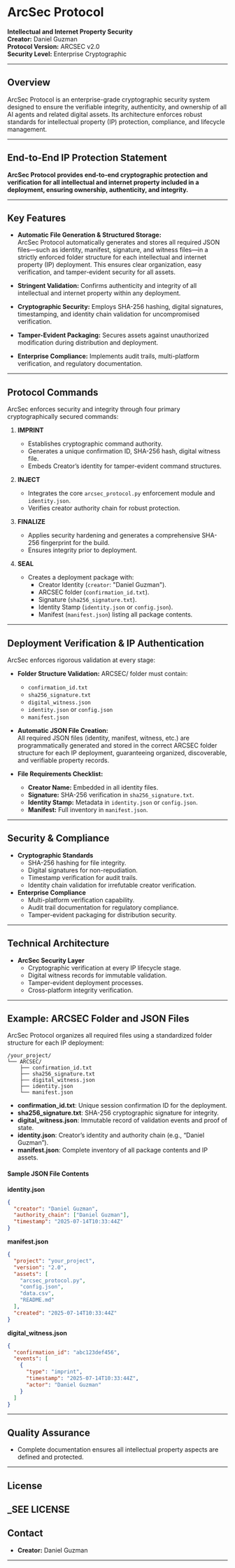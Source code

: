 # ArcSec Protocol

**Intellectual and Internet Property Security**  
**Creator:** Daniel Guzman  
**Protocol Version:** ARCSEC v2.0  
**Security Level:** Enterprise Cryptographic

---

## Overview

ArcSec Protocol is an enterprise-grade cryptographic security system designed to ensure the verifiable integrity, authenticity, and ownership of all AI agents and related digital assets. Its architecture enforces robust standards for intellectual property (IP) protection, compliance, and lifecycle management.

---

## End-to-End IP Protection Statement

**ArcSec Protocol provides end-to-end cryptographic protection and verification for all intellectual and internet property included in a deployment, ensuring ownership, authenticity, and integrity.**

---

## Key Features

- **Automatic File Generation & Structured Storage:**  
  ArcSec Protocol automatically generates and stores all required JSON files—such as identity, manifest, signature, and witness files—in a strictly enforced folder structure for each intellectual and internet property (IP) deployment. This ensures clear organization, easy verification, and tamper-evident security for all assets.

- **Stringent Validation:** Confirms authenticity and integrity of all intellectual and internet property within any deployment.
- **Cryptographic Security:** Employs SHA-256 hashing, digital signatures, timestamping, and identity chain validation for uncompromised verification.
- **Tamper-Evident Packaging:** Secures assets against unauthorized modification during distribution and deployment.
- **Enterprise Compliance:** Implements audit trails, multi-platform verification, and regulatory documentation.

---

## Protocol Commands

ArcSec enforces security and integrity through four primary cryptographically secured commands:

1. **IMPRINT**
   - Establishes cryptographic command authority.
   - Generates a unique confirmation ID, SHA-256 hash, digital witness file.
   - Embeds Creator’s identity for tamper-evident command structures.

2. **INJECT**
   - Integrates the core `arcsec_protocol.py` enforcement module and `identity.json`.
   - Verifies creator authority chain for robust protection.

3. **FINALIZE**
   - Applies security hardening and generates a comprehensive SHA-256 fingerprint for the build.
   - Ensures integrity prior to deployment.

4. **SEAL**
   - Creates a deployment package with:
     - Creator Identity (`creator`: "Daniel Guzman").
     - ARCSEC folder (`confirmation_id.txt`).
     - Signature (`sha256_signature.txt`).
     - Identity Stamp (`identity.json` or `config.json`).
     - Manifest (`manifest.json`) listing all package contents.

---

## Deployment Verification & IP Authentication

ArcSec enforces rigorous validation at every stage:

- **Folder Structure Validation:** ARCSEC/ folder must contain:
  - `confirmation_id.txt`
  - `sha256_signature.txt`
  - `digital_witness.json`
  - `identity.json` or `config.json`
  - `manifest.json`
- **Automatic JSON File Creation:**  
  All required JSON files (identity, manifest, witness, etc.) are programmatically generated and stored in the correct ARCSEC folder structure for each IP deployment, guaranteeing organized, discoverable, and verifiable property records.

- **File Requirements Checklist:**
  - **Creator Name:** Embedded in all identity files.
  - **Signature:** SHA-256 verification in `sha256_signature.txt`.
  - **Identity Stamp:** Metadata in `identity.json` or `config.json`.
  - **Manifest:** Full inventory in `manifest.json`.

---

## Security & Compliance

- **Cryptographic Standards**
  - SHA-256 hashing for file integrity.
  - Digital signatures for non-repudiation.
  - Timestamp verification for audit trails.
  - Identity chain validation for irrefutable creator verification.
- **Enterprise Compliance**
  - Multi-platform verification capability.
  - Audit trail documentation for regulatory compliance.
  - Tamper-evident packaging for distribution security.

---

## Technical Architecture

- **ArcSec Security Layer**
  - Cryptographic verification at every IP lifecycle stage.
  - Digital witness records for immutable validation.
  - Tamper-evident deployment processes.
  - Cross-platform integrity verification.

---

## Example: ARCSEC Folder and JSON Files

ArcSec Protocol organizes all required files using a standardized folder structure for each IP deployment:

```
/your_project/
└── ARCSEC/
    ├── confirmation_id.txt
    ├── sha256_signature.txt
    ├── digital_witness.json
    ├── identity.json
    └── manifest.json
```

- **confirmation_id.txt**: Unique session confirmation ID for the deployment.
- **sha256_signature.txt**: SHA-256 cryptographic signature for integrity.
- **digital_witness.json**: Immutable record of validation events and proof of state.
- **identity.json**: Creator’s identity and authority chain (e.g., “Daniel Guzman”).
- **manifest.json**: Complete inventory of all package contents and IP assets.

#### Sample JSON File Contents

**identity.json**
```json
{
  "creator": "Daniel Guzman",
  "authority_chain": ["Daniel Guzman"],
  "timestamp": "2025-07-14T10:33:44Z"
}
```

**manifest.json**
```json
{
  "project": "your_project",
  "version": "2.0",
  "assets": [
    "arcsec_protocol.py",
    "config.json",
    "data.csv",
    "README.md"
  ],
  "created": "2025-07-14T10:33:44Z"
}
```

**digital_witness.json**
```json
{
  "confirmation_id": "abc123def456",
  "events": [
    {
      "type": "imprint",
      "timestamp": "2025-07-14T10:33:44Z",
      "actor": "Daniel Guzman"
    }
  ]
}
```

---

## Quality Assurance

- Complete documentation ensures all intellectual property aspects are defined and protected.

---

## License

_SEE LICENSE
---

## Contact

- **Creator:** Daniel Guzman

---

